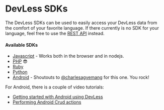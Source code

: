 # DevLess SDKs

The DevLess SDKs can be used to easily access your DevLess data from the comfort of your favorite language. If there currently is no SDK for your language, feel free to use the [REST API](rest_api.md) instead.

#### Available SDKs

* [Javascript](https://github.com/DevlessTeam/DV-JS-SDK/) - Works both in the browser and in nodejs.
* [PHP](https://github.com/DevlessTeam/DV-PHP-SDK/) 😎
* [Ruby](https://github.com/DevlessTeam/DV-RUBY-SDK/)
* [Python ](https://github.com/DevlessTeam/DV-PY-SDK/blob/master/README.md)
* [Android](https://github.com/DevlessTeam/dv-android-sdk-1.0/) -  Shoutouts to [@charlesagyemang](https://github.com/charlesagyemang) for this one. You rock! 

For Android, there is a couple of video tutorials:
-  [Getting started with Android using DevLess](https://www.youtube.com/watch?v=HIQw2FeeQnc)
- [Performing Android Crud actions](https://www.youtube.com/watch?v=XYchukmHe_U)



